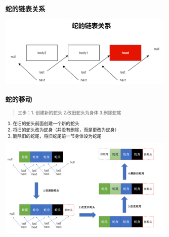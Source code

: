 ## 蛇的链表关系

![](./assets/蛇的链表关系.png)

## 蛇的移动

> 三步：1. 创建新的蛇头  2.改旧蛇头为身体  3.删除蛇尾

1. 在旧的蛇头前面创建一个新的蛇头
2. 将旧的蛇头改为蛇身（并没有删除，而是更改为蛇身）
3. 删除旧的蛇尾，将旧蛇尾前一节身体设为蛇尾

![](./assets/process.png)
